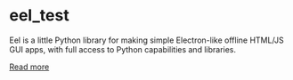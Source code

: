 # eel_test

Eel is a little Python library for making simple Electron-like offline HTML/JS GUI apps, with full access to Python capabilities and libraries.

<a href="https://pypi.org/project/Eel/">Read more</a>
